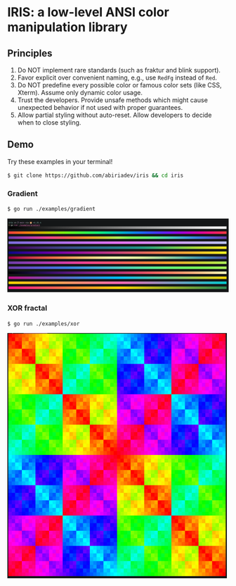# IRIS: a low-level ANSI color manipulation library

## Principles

1. Do NOT implement rare standards (such as fraktur and blink support).
2. Favor explicit over convenient naming, e.g., use `RedFg` instead of `Red`.
3. Do NOT predefine every possible color or famous color sets (like CSS, Xterm). Assume only dynamic color usage.
4. Trust the developers. Provide unsafe methods which might cause unexpected behavior if not used with proper guarantees.
5. Allow partial styling without auto-reset. Allow developers to decide when to close styling.

## Demo

Try these examples in your terminal!

```sh
$ git clone https://github.com/abiriadev/iris && cd iris
```

### Gradient

```sh
$ go run ./examples/gradient
```

![](./assets/gradient.png)

### XOR fractal

```sh
$ go run ./examples/xor
```

<img src="./assets/xor.png" width="500">
